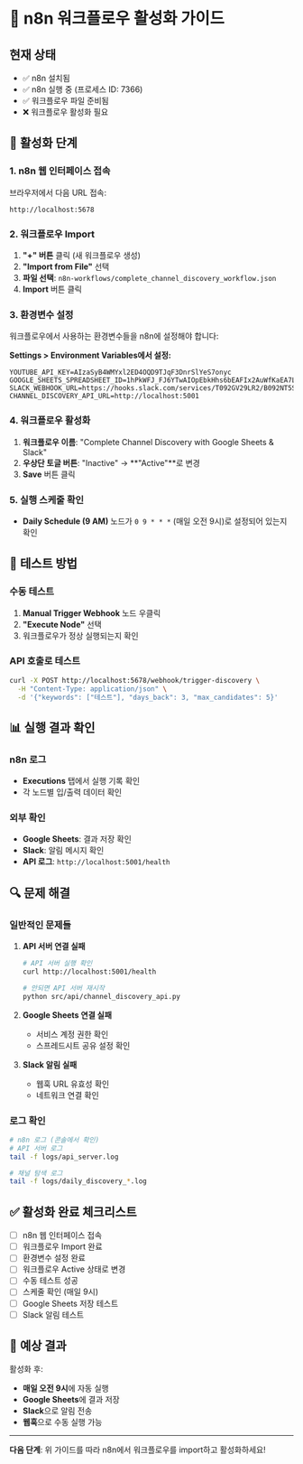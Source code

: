 # 🔧 n8n 워크플로우 활성화 가이드

## 현재 상태
- ✅ n8n 설치됨
- ✅ n8n 실행 중 (프로세스 ID: 7366)
- ✅ 워크플로우 파일 준비됨
- ❌ 워크플로우 활성화 필요

## 🚀 활성화 단계

### 1. n8n 웹 인터페이스 접속
브라우저에서 다음 URL 접속:
```
http://localhost:5678
```

### 2. 워크플로우 Import
1. **"+" 버튼** 클릭 (새 워크플로우 생성)
2. **"Import from File"** 선택
3. **파일 선택**: `n8n-workflows/complete_channel_discovery_workflow.json`
4. **Import** 버튼 클릭

### 3. 환경변수 설정
워크플로우에서 사용하는 환경변수들을 n8n에 설정해야 합니다:

**Settings > Environment Variables에서 설정:**
```
YOUTUBE_API_KEY=AIzaSyB4WMYxl2ED4OQD9TJqF3DnrSlYeS7onyc
GOOGLE_SHEETS_SPREADSHEET_ID=1hPkWFJ_FJ6YTwAIOpEbkHhs6bEAFIx2AuWfKaEA7LTY
SLACK_WEBHOOK_URL=https://hooks.slack.com/services/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
CHANNEL_DISCOVERY_API_URL=http://localhost:5001
```

### 4. 워크플로우 활성화
1. **워크플로우 이름**: "Complete Channel Discovery with Google Sheets & Slack"
2. **우상단 토글 버튼**: "Inactive" → **"Active"**로 변경
3. **Save** 버튼 클릭

### 5. 실행 스케줄 확인
- **Daily Schedule (9 AM)** 노드가 `0 9 * * *` (매일 오전 9시)로 설정되어 있는지 확인

## 🧪 테스트 방법

### 수동 테스트
1. **Manual Trigger Webhook** 노드 우클릭
2. **"Execute Node"** 선택
3. 워크플로우가 정상 실행되는지 확인

### API 호출로 테스트
```bash
curl -X POST http://localhost:5678/webhook/trigger-discovery \
  -H "Content-Type: application/json" \
  -d '{"keywords": ["테스트"], "days_back": 3, "max_candidates": 5}'
```

## 📊 실행 결과 확인

### n8n 로그
- **Executions** 탭에서 실행 기록 확인
- 각 노드별 입/출력 데이터 확인

### 외부 확인
- **Google Sheets**: 결과 저장 확인
- **Slack**: 알림 메시지 확인
- **API 로그**: `http://localhost:5001/health`

## 🔍 문제 해결

### 일반적인 문제들

1. **API 서버 연결 실패**
   ```bash
   # API 서버 실행 확인
   curl http://localhost:5001/health
   
   # 안되면 API 서버 재시작
   python src/api/channel_discovery_api.py
   ```

2. **Google Sheets 연결 실패**
   - 서비스 계정 권한 확인
   - 스프레드시트 공유 설정 확인

3. **Slack 알림 실패**
   - 웹훅 URL 유효성 확인
   - 네트워크 연결 확인

### 로그 확인
```bash
# n8n 로그 (콘솔에서 확인)
# API 서버 로그
tail -f logs/api_server.log

# 채널 탐색 로그
tail -f logs/daily_discovery_*.log
```

## ✅ 활성화 완료 체크리스트

- [ ] n8n 웹 인터페이스 접속
- [ ] 워크플로우 Import 완료
- [ ] 환경변수 설정 완료
- [ ] 워크플로우 Active 상태로 변경
- [ ] 수동 테스트 성공
- [ ] 스케줄 확인 (매일 9시)
- [ ] Google Sheets 저장 테스트
- [ ] Slack 알림 테스트

## 🎯 예상 결과

활성화 후:
- **매일 오전 9시**에 자동 실행
- **Google Sheets**에 결과 저장
- **Slack**으로 알림 전송
- **웹훅**으로 수동 실행 가능

---

**다음 단계**: 위 가이드를 따라 n8n에서 워크플로우를 import하고 활성화하세요!